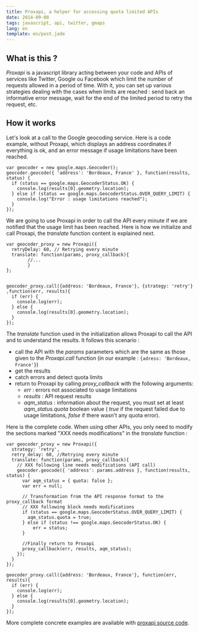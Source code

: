 ```yaml
---
title: Proxapi, a helper for accessing quota limited APIs
date: 2014-09-08
tags: javascript, api, twitter, gmaps
lang: en
template: en/post.jade
---
```


What is this ? 
--------------

_Proxapi_ is a javascript library acting between your code and APIs of services like Twitter, Google ou Facebook which limit the number of requests allowed in a period of time. With it, you can set up various strategies dealing with the cases when limits are reached : send back an informative error message, wait for the end of the limited period to retry the request, etc.

How it works
------------

Let's look at a call to the Google geocoding service. Here is a code example, without Proxapi, which displays an address coordinates if everything is ok, and an error message if usage limitations have been reached. 

```
var geocoder = new google.maps.Geocoder();
geocoder.geocode({ 'address': 'Bordeaux, France' }, function(results, status) {
  if (status == google.maps.GeocoderStatus.OK) {
    console.log(results[0].geometry.location);
  } else if (status == google.maps.GeocoderStatus.OVER_QUERY_LIMIT) {
    console.log("Error : usage limitations reached");
  }
});
```

We are going to use Proxapi in order to call the API every minute if we are notified that the usage limit has been reached. Here is how we initialize and call Proxapi, the _translate_ function content is explained next.

```
var geocoder_proxy = new Proxapi({
  retryDelay: 60, // Retrying every minute
  translate: function(params, proxy_callback){
        //...
        }
};

  
geocoder_proxy.call({address: 'Bordeaux, France'}, {strategy: 'retry'} ,function(err, results){
  if (err) {
    console.log(err);
  } else {
    console.log(results[0].geometry.location);
  }
});

```
The _translate_ function used in the initialization allows Proxapi to call the API and to understand the results. It follows this scenario : 
 * call the API with the _params_ parameters which are the same as those given to the _Proxapi.call_ function (in our example : ``{adress: 'Bordeaux, France'}``)
 * get the results
 * catch errors and detect quota limits
 * return to Proxapi by calling _proxy\_callback_ with the following arguments:
   * _err_ : errors not associated to usage limitations
   * _results_ : API request results
   * _aqm\_status_ : information about the request, you must set at least _aqm\_status.quota_ boolean value ( _true_ if the request failed due to usage limitations, _false_ if there wasn't any quota error).

Here is the complete code. When using other APIs, you only need to modify the sections marked "XXX needs modifications" in the _translate_ function : 

```
var geocoder_proxy = new Proxapi({
  strategy: 'retry',
  retry_delay: 60, //Retrying every minute
  translate: function(params, proxy_callback){ 
    // XXX following line needs modifications (API call)
    geocoder.geocode({ 'address': params.address }, function(results, status) {
      var aqm_status = { quota: false };
      var err = null;
  
      // Transformation from the API response format to the proxy_callback format
      // XXX following block needs modifications
      if (status == google.maps.GeocoderStatus.OVER_QUERY_LIMIT) {
        aqm_status.quota = true;
      } else if (status !== google.maps.GeocoderStatus.OK) { 
          err = status;
      }
  
      //Finally return to Proxapi
      proxy_callback(err, results, aqm_status); 
    });
  }
});

geocoder_proxy.call({address: 'Bordeaux, France'}, function(err, results){
  if (err) {
    console.log(err);
  } else {
    console.log(results[0].geometry.location);
  }
});

```

More complete concrete examples are available with [proxapi source code](http://github.com/mmai/proxapi/).
